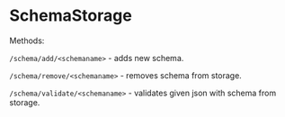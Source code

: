# SchemaStorage

Methods:

`/schema/add/<schemaname>` - adds new schema.

`/schema/remove/<schemaname>` - removes schema from storage.

`/schema/validate/<schemaname>` - validates given json with schema from storage.
